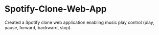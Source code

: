 # Spotify-Clone-Web-App
Created a Spotify clone web application enabling music play control (play, pause, forward, backward, stop).
